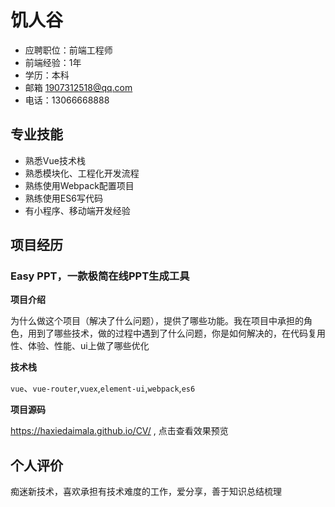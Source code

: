 # 饥人谷
- 应聘职位：前端工程师
- 前端经验：1年
- 学历：本科
- 邮箱 1907312518@qq.com
- 电话：13066668888

## 专业技能
- 熟悉Vue技术栈
- 熟悉模块化、工程化开发流程
- 熟练使用Webpack配置项目
- 熟练使用ES6写代码
- 有小程序、移动端开发经验

## 项目经历
### Easy PPT，一款极简在线PPT生成工具
**项目介绍**

为什么做这个项目（解决了什么问题），提供了哪些功能。我在项目中承担的角色，用到了哪些技术，做的过程中遇到了什么问题，你是如何解决的，在代码复用性、体验、性能、ui上做了哪些优化

**技术栈**

`vue`、`vue-router`,`vuex`,`element-ui`,`webpack`,`es6`

**项目源码**

https://haxiedaimala.github.io/CV/ , 点击查看效果预览

## 个人评价
痴迷新技术，喜欢承担有技术难度的工作，爱分享，善于知识总结梳理
